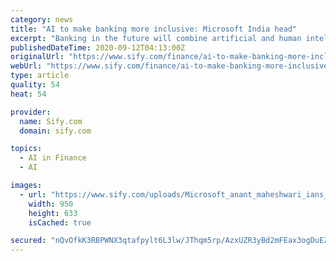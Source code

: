 ```yaml
---
category: news
title: "AI to make banking more inclusive: Microsoft India head"
excerpt: "Banking in the future will combine artificial and human intelligence (AI+HI) to be more collaborative, personalised, inclusive, deliver better products and consumer experience, Microsoft India President Anant Maheshwari has said."
publishedDateTime: 2020-09-12T04:13:00Z
originalUrl: "https://www.sify.com/finance/ai-to-make-banking-more-inclusive-microsoft-india-head-news-topnews-ujmekCacjdaaa.html"
webUrl: "https://www.sify.com/finance/ai-to-make-banking-more-inclusive-microsoft-india-head-news-topnews-ujmekCacjdaaa.html"
type: article
quality: 54
heat: 54

provider:
  name: Sify.com
  domain: sify.com

topics:
  - AI in Finance
  - AI

images:
  - url: "https://www.sify.com/uploads/Microsoft_anant_maheshwari_ians_ujlns5hgggfdb.jpeg"
    width: 950
    height: 633
    isCached: true

secured: "nQvOfkK3RBPWNX3qtafpylt6L3lw/JThqm5rp/AzxUZR3yBd2mFEax3ogDuEZG0Jyh929XbhZJZOPIyOs7kfQ2Wz3Wm2c9XUftbrzW5T5XS3EgAzO6DG2EskS4NHa64OopsOJicsoFGdzEeffm+Yt4D5o2fZcwKmXKYbG/ALqdJHRv0PTFXN4DDElyqrMolVbjCt4pk3R5ZRSLmv4FaVgfWH+hShKj+f+BaScaAAbM0gIG/HzxJ8L7L0fSRnd7M9XYZau8rBL3EtCthj/4JDosp1aiJ5kgL1s5JgzfuSJbgFICRquQQNfFaGf9RN9Y2o+z4NMe5pITs+C2mWuq42/lSX2hykZHr/AT8+zaSOCJw=;n7Cu52nRHgDTijeNubxUFA=="
---
```


